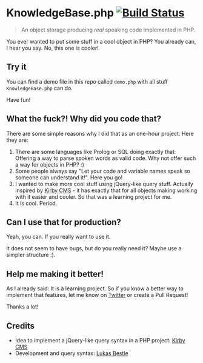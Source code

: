 # KnowledgeBase.php [![Build Status](https://travis-ci.org/vis7mac/knowledgebase.png?branch=master)](https://travis-ci.org/vis7mac/knowledgebase)

> An object storage producing *real* speaking code implemented in PHP.

You ever wanted to put some stuff in a cool object in PHP?
You already can, I hear you say. No, this one is cooler!

## Try it

You can find a demo file in this repo called `demo.php` with all stuff `KnowledgeBase.php` can do.

Have fun!

## What the fuck?! Why did you code that?

There are some simple reasons why I did that as an one-hour project. Here they are:

1. There are some languages like Prolog or SQL doing exactly that: Offering a way to parse spoken words as valid code. Why not offer such a way for objects in PHP? :)
3. Some people always say "Let your code and variable names speak so someone can understand it!". Here you go!
4. I wanted to make more cool stuff using jQuery-like query stuff. Actually inspired by [Kirby CMS](http://getkirby.com) - it has exactly that for all objects making working with it easier and cooler. So that was a learning project for me.
5. It is cool. Period.

## Can I use that for production?

Yeah, you can. If you really want to use it.

It does not seem to have bugs, but do you really need it?
Maybe use a simpler structure :).

## Help me making it better!

As I already said: It is a learning project.
So if you know a better way to implement that features, let me know on [Twitter](http://twitter.com/vis7mac) or create a Pull Request!

Thanks a lot!

## Credits

- Idea to implement a jQuery-like query syntax in a PHP project: [Kirby CMS](http://getkirby.com)
- Development and query syntax: [Lukas Bestle](http://lu-x.me)